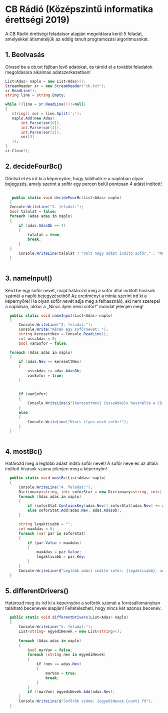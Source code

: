 # CB Rádió (Középszintű informatika érettségi 2019)

A CB Rádió érettségi feladatsor alapján megoldásra kerül 5 feladat, amelyekkel átismételjük az eddig tanult programozási algoritmusokat.

## 1. Beolvasás
  Olvasd be a cb.txt fájlban levő adatokat, és tárold el a további feladatok megoldására alkalmas adatszerkezetben!
  ```c#
 List<Adas> naplo = new List<Adas>();
StreamReader sr = new StreamReader("cb.txt");
 sr.ReadLine(); 
 string line = string.Empty;

 while ((line = sr.ReadLine())!=null)
 {
     string[] sor = line.Split(';');
     naplo.Add(new Adas(
         int.Parse(sor[0]),
         int.Parse(sor[1]),
         int.Parse(sor[2]),
         sor[3]
     ));
 }
 sr.Close();

  ```

## 2. decideFourBc()
  Döntsd el és írd ki a képernyőre, hogy található-e a naplóban olyan
  bejegyzés, amely szerint a sofőr egy percen belül pontosan 4 adást indított!
  
  ```c#
    
     public static void decideFourBc(List<Adas> naplo)
    {
    Console.WriteLine("2. feladat:");
    bool talalat = false;
    foreach (Adas adas in naplo)
    {
        if (adas.AdasDb == 4)
        {
            talalat = true;
            break;
        }
    }
        Console.WriteLine(talalat ? "Volt négy adást indító sofőr." : "Nem volt négy adást indító sofőr.");
    }
    
  ```

## 3. nameInput()
  Kérd be egy sofőr nevét, majd határozd meg a sofőr által indított hívások
  számát a napló bejegyzéseiből! Az eredményt a minta szerint írd ki a képernyőre! Ha olyan
  sofőr nevét adja meg a felhasználó, aki nem szerepel a naplóban, akkor a „Nincs ilyen nevű
  sofőr!” mondat jelenjen meg!

  ```c#
    public static void nameInput(List<Adas> naplo)
    {
        Console.WriteLine("3. feladat:");
        Console.Write("Kérek egy sofőrnevet: ");
        string keresettNev = Console.ReadLine();
        int osszAdas = 0;
        bool vanSofor = false;

    foreach (Adas adas in naplo)
    {
        if (adas.Nev == keresettNev)
        {
            osszAdas += adas.AdasDb;
            vanSofor = true;
        }
        

        if (vanSofor)
        {
            Console.WriteLine($"{keresettNev} {osszAdas}x használta a CB-rádiót.");
        }
        else
        {
            Console.WriteLine("Nincs ilyen nevű sofőr!");
        }
    }
    
  ```

## 4. mostBc()
  Határozd meg a legtöbb adást indító sofőr nevét! A sofőr neve és az általa indított hívások
  száma jelenjen meg a képernyőn!
  
  ```c#
    public static void mostBc(List<Adas> naplo)
    {
        Console.WriteLine("4. feladat:");
        Dictionary<string, int> soforStat = new Dictionary<string, int>();
        foreach (Adas adas in naplo)
        {
            if (soforStat.ContainsKey(adas.Nev)) soforStat[adas.Nev] += adas.AdasDb;
            else soforStat.Add(adas.Nev, adas.AdasDb);
        }

        string legaktivabb = "";
        int maxAdas = 0;
        foreach (var par in soforStat)
        {
            if (par.Value > maxAdas)
            {
                maxAdas = par.Value;
                legaktivabb = par.Key;
            }
        }
        Console.WriteLine($"Legtöbb adást indító sofőr: {legaktivabb}, adások száma: {maxAdas}");
    }
  ```

## 5. differentDrivers()
  Határozd meg és írd ki a képernyőre a sofőrök számát a forrásállományban található
  becenevek alapján! Feltételezheti, hogy nincs két azonos becenév. 

  ```c#
    public static void differentDrivers(List<Adas> naplo)
    {
        Console.WriteLine("5. feladat:");
        List<string> egyediNevek = new List<string>();
    
        foreach (Adas adas in naplo)
        {
            bool marVan = false;
            foreach (string nev in egyediNevek)
            {
                if (nev == adas.Nev)
                {
                    marVan = true;
                    break;
                }
            }
            if (!marVan) egyediNevek.Add(adas.Nev);
        }
        Console.WriteLine($"Sofőrök száma: {egyediNevek.Count} fő");
    }
  ```
  

